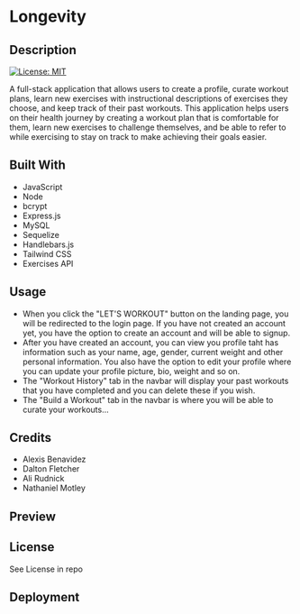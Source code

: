 # Longevity

## Description
[![License: MIT](https://img.shields.io/badge/License-MIT-yellow.svg)](https://opensource.org/licenses/MIT)

A full-stack application that allows users to create a profile, curate workout plans, learn new exercises with instructional descriptions of exercises they choose, and keep track of their past workouts. This application helps users on their health journey by creating a workout plan that is comfortable for them, learn new exercises to challenge themselves, and be able to refer to while exercising to stay on track to make achieving their goals easier.
## Built With
- JavaScript
- Node
- bcrypt
- Express.js
- MySQL
- Sequelize
- Handlebars.js
- Tailwind CSS
- Exercises API

## Usage
- When you click the "LET'S WORKOUT" button on the landing page, you will be redirected to the login page. If you have not created an account yet, you have the option to create an account and will be able to signup.
- After you have created an account, you can view you profile taht has information such as your name, age, gender, current weight and other personal information. You also have the option to edit your profile where you can update your profile picture, bio, weight and so on. 
- The "Workout History" tab in the navbar will display your past workouts that you have completed and you can delete these if you wish.
- The "Build a Workout" tab in the navbar is where you will be able to curate your workouts...

## Credits
- Alexis Benavidez
- Dalton Fletcher
- Ali Rudnick
- Nathaniel Motley

## Preview

## License
See License in repo

## Deployment